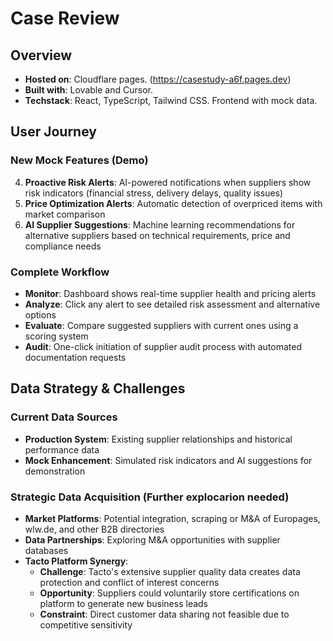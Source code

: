 # Case Review

## Overview
- **Hosted on**: Cloudflare pages. (https://casestudy-a6f.pages.dev)
- **Built with**: Lovable and Cursor.
- **Techstack**: React, TypeScript, Tailwind CSS. Frontend with mock data.

## User Journey

### New Mock Features (Demo)
4. **Proactive Risk Alerts**: AI-powered notifications when suppliers show risk indicators (financial stress, delivery delays, quality issues)
5. **Price Optimization Alerts**: Automatic detection of overpriced items with market comparison
6. **AI Supplier Suggestions**: Machine learning recommendations for alternative suppliers based on technical requirements, price and compliance needs

### Complete Workflow
- **Monitor**: Dashboard shows real-time supplier health and pricing alerts
- **Analyze**: Click any alert to see detailed risk assessment and alternative options
- **Evaluate**: Compare suggested suppliers with current ones using a scoring system
- **Audit**: One-click initiation of supplier audit process with automated documentation requests

## Data Strategy & Challenges

### Current Data Sources
- **Production System**: Existing supplier relationships and historical performance data
- **Mock Enhancement**: Simulated risk indicators and AI suggestions for demonstration

### Strategic Data Acquisition (Further explocarion needed)
- **Market Platforms**: Potential integration, scraping or M&A of Europages, wlw.de, and other B2B directories
- **Data Partnerships**: Exploring M&A opportunities with supplier databases
- **Tacto Platform Synergy**: 
  - **Challenge**: Tacto's extensive supplier quality data creates data protection and conflict of interest concerns
  - **Opportunity**: Suppliers could voluntarily store certifications on platform to generate new business leads
  - **Constraint**: Direct customer data sharing not feasible due to competitive sensitivity

